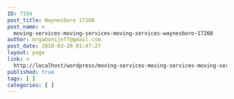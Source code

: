 ```yaml
---
ID: 7194
post_title: Waynesboro 17268
post_name: >
  moving-services-moving-services-moving-services-waynesboro-17268
author: mrgabonijeff@gmail.com
post_date: 2018-03-28 01:47:27
layout: page
link: >
  http://localhost/wordpress/moving-services-moving-services-moving-services-waynesboro-17268/
published: true
tags: [ ]
categories: [ ]
---
```

